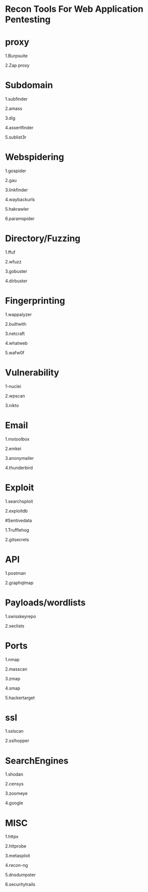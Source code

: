 # Recon Tools For Web Application Pentesting

# proxy

1.Burpsuite

2.Zap proxy

# Subdomain

1.subfinder

2.amass

3.dig

4.assertfinder

5.sublist3r

# Webspidering

1.gospider

2.gau

3.linkfinder

4.waybackurls

5.hakrawler

6.paramspider

# Directory/Fuzzing

1.ffuf

2.wfuzz

3.gobuster

4.dirbuster

# Fingerprinting

1.wappalyzer

2.builtwith

3.netcraft

4.whatweb

5.wafw0f

# Vulnerability

1-nuclei

2.wpscan

3.nikto

# Email

1.mxtoolbox

2.emkei

3.anonymailer

4.thunderbird

# Exploit

1.searchsploit

2.exploitdb

#Sentivedata

1.Trufflehog

2.gitsecrets

# API

1.postman

2.graphqlmap

# Payloads/wordlists

1.swisskeyrepo

2.seclists

# Ports

1.nmap

2.masscan

3.zmap

4.smap

5.hackertarget

# ssl

1.sslscan

2.sslhopper

# SearchEngines

1.shodan

2.censys

3.zoomeye

4.google

# MISC

1.httpx

2.httprobe

3.metasploit

4.recon-ng

5.dnsdumpster

6.securitytrails
